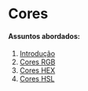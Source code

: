# Cores

#### Assuntos abordados: 

1. [Introdução](aulas/2.1-cores)
2. [Cores RGB](aulas/2.2-cores-rgb)
3. [Cores HEX](aulas/2.3-cores-hex)
4. [Cores HSL](aulas/2.4-cores-hsl)

